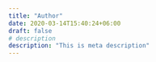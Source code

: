 ```yaml
---
title: "Author"
date: 2020-03-14T15:40:24+06:00
draft: false
# description
description: "This is meta description"
---
```

